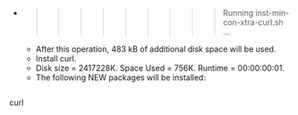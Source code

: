 * >>>>>>>>> Running inst-min-con-xtra-curl.sh ...
  * After this operation, 483 kB of additional disk space will be used.
  * Install curl.
  * Disk size = 2417228K. Space Used = 756K. Runtime = 00:00:00:01.
  * The following NEW packages will be installed:
  ```bash
curl
  ```
